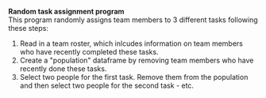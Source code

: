 <b>Random task assignment program </b>
<br>
This program randomly assigns team members to 3 different tasks following these steps: 

1. Read in a team roster, which inlcudes information on team members who have recently completed these tasks. 
2. Create a "population" dataframe by removing team members who have recently done these tasks. 
3. Select two people for the first task. Remove them from the population and then select two people for the second task - etc.

